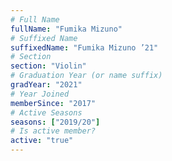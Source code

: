 ```yaml
---
# Full Name
fullName: "Fumika Mizuno"
# Suffixed Name
suffixedName: "Fumika Mizuno ’21"
# Section
section: "Violin"
# Graduation Year (or name suffix)
gradYear: "2021"
# Year Joined
memberSince: "2017"
# Active Seasons
seasons: ["2019/20"]
# Is active member?
active: "true"
---
```


